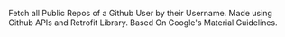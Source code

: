 Fetch all Public Repos of a Github User by their Username. Made using Github APIs and Retrofit Library. Based On Google's Material Guidelines.
